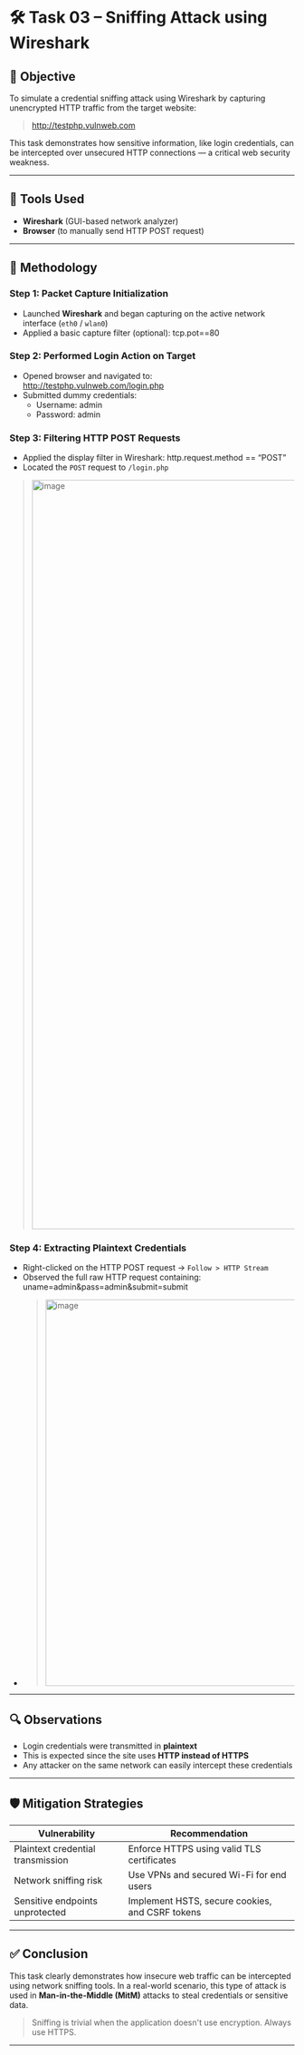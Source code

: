 # 🛠️ Task 03 – Sniffing Attack using Wireshark

## 🎯 Objective

To simulate a credential sniffing attack using Wireshark by capturing unencrypted HTTP traffic from the target website:

> http://testphp.vulnweb.com

This task demonstrates how sensitive information, like login credentials, can be intercepted over unsecured HTTP connections — a critical web security weakness.

---

## 🧰 Tools Used

- **Wireshark** (GUI-based network analyzer)
- **Browser** (to manually send HTTP POST request)

---

## 🧪 Methodology

### Step 1: Packet Capture Initialization
- Launched **Wireshark** and began capturing on the active network interface (`eth0` / `wlan0`)
- Applied a basic capture filter (optional): tcp.pot==80

### Step 2: Performed Login Action on Target
- Opened browser and navigated to: http://testphp.vulnweb.com/login.php
- Submitted dummy credentials:
  - Username: admin
  - Password: admin

### Step 3: Filtering HTTP POST Requests
- Applied the display filter in Wireshark: http.request.method == “POST”
- Located the `POST` request to `/login.php`

> <img width="1322" alt="image" src="https://github.com/user-attachments/assets/82193beb-fae5-4a4c-b2ef-6348856141c2" />


### Step 4: Extracting Plaintext Credentials
- Right-clicked on the HTTP POST request → `Follow > HTTP Stream`
- Observed the full raw HTTP request containing: uname=admin&pass=admin&submit=submit
- > <img width="682" alt="image" src="https://github.com/user-attachments/assets/adb4563e-1343-4a26-8fde-6a722ba876bc" />


---

## 🔍 Observations

- Login credentials were transmitted in **plaintext**
- This is expected since the site uses **HTTP instead of HTTPS**
- Any attacker on the same network can easily intercept these credentials

---

## 🛡️ Mitigation Strategies

| Vulnerability | Recommendation |
|---------------|----------------|
| Plaintext credential transmission | Enforce HTTPS using valid TLS certificates |
| Network sniffing risk | Use VPNs and secured Wi-Fi for end users |
| Sensitive endpoints unprotected | Implement HSTS, secure cookies, and CSRF tokens |

---

## ✅ Conclusion

This task clearly demonstrates how insecure web traffic can be intercepted using network sniffing tools. In a real-world scenario, this type of attack is used in **Man-in-the-Middle (MitM)** attacks to steal credentials or sensitive data.

> Sniffing is trivial when the application doesn't use encryption. Always use HTTPS.

---
